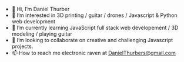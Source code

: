 - 👋 Hi, I’m Daniel Thurber 
- 👀 I’m interested in 3D printing / guitar / drones /  Javascript & Python web development
- 🌱 I’m currently learning JavaScript full stack web developement / 3D modeling / playing guitar
- 💞️ I’m looking to collaborate on creative and challenging Javascript projects.
- 📫 How to reach me electronic raven at DanielThurbers@gmail.com

<!---
THUNDER-DANIEL/THUNDER-DANIEL is a ✨ special ✨ repository because its `README.md` (this file) appears on your GitHub profile.
You can click the Preview link to take a look at your changes.
--->

